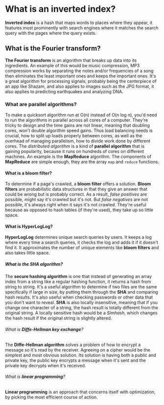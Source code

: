 # What is an **inverted index**?

**Inverted index** is a hash that maps words to places where they appear, it features most prominently with search engines where it matches the search query with the pages where the query exists.

## What is the **Fourier transform**?

**The Fourier transform** is an algorithm that breaks up data into its ingredients. An example of this would be music compression, MP3 compression works by separating the notes and/or frequencies of a song then eliminates the least important ones and keeps the important ones. It's a great algorithm for processing signals, probably being the centerpiece of an app like Shazam, and also applies to images such as the JPG format, it also applies to predicting earthquakes and analyzing DNA.

### What are **parallel algorithms**?

To make a quicksort algorithm run at O(n) instead of O(n log n), you'd need to run the algorithms in parallel across all cores of a computer. They're tricky to design and the time gains are not linear, meaning that doubling cores, won't double algorithm speed gains. Thus load balancing needs is crucial, how to split up loads properly between cores, as well as the overhead of managing parallelism, how to divide work done by different cores. The _distributed algorithm_ is a kind of **parallel algorithm** that is gaining popularity, because it runs on hundreds of cores on different machines. An example is the **MapReduce** algorithm. The components of **MapReduce** are simple enough, they are the array `map` and `reduce` functions.

#### What is a **bloom filter**?

To determine if a page's crawled, a **bloom filter** offers a solution. **Bloom filters** are probabilistic data structures in that they give an answer that could be wrong but is probably correct. As a result, _false positives_ are possible, might say it's crawled but it's not. But _false negatives_ are not possible, it's always right when it says it's not crawled. They're useful because as opposed to hash tables (if they're used), they take up so little space.

#### What is **HyperLogLog**?

**HyperLogLog** determines unique search queries by users. It keeps a log where every time a search queries, it checks the log and adds it if it doesn't find it. It approximates the number of unique elements like **bloom filters** and also takes little space.

##### What is the **SHA algorithm**?

The **secure hashing algorithm** is one that instead of generating an array index from a string like a regular hashing function, it returns a hash from string to string. It's a useful algorithm to determine if two files are the same specifically if large in size, by putting them through the **SHA** and comparing hash results. It's also useful when checking passwords or other data that you don't want to reveal. **SHA** is also locally insensitive, meaning that if you change one character of a string, the hash result is totally different from the original string. A locally sensitive hash would be a _Simhash_, which changes the hash result if the original string is slightly altered.

###### What is **Diffe-Hellman key exchange**?

The **Diffe-Hellman algorithm** solves a problem of how to encrypt a message so it's read by the receiver. Agreeing on a cipher would be the simplest and most obvious solution. Its solution is having both a public and private key, the public key encrypts a message when it's sent and the private key decrypts when it's received.

###### What is **linear programming**?

**Linear programming** is an approach that concerns itself with optimization, by picking the most efficient course of action.
